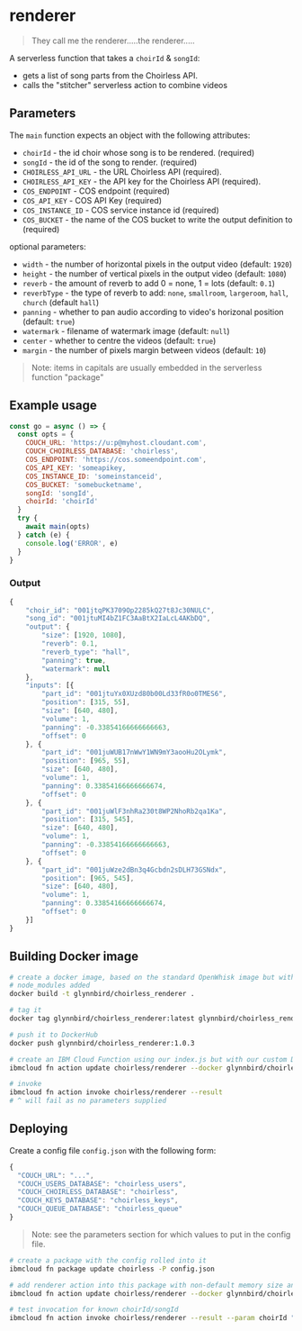 # renderer

> They call me the renderer.....the renderer.....

A serverless function that takes a `choirId` & `songId`:

- gets a list of song parts from the Choirless API.
- calls the "stitcher" serverless action to combine videos

## Parameters

The `main` function expects an object with the following attributes:

- `choirId` - the id choir whose song is to be rendered. (required)
- `songId` - the id of the song to render. (required)
- `CHOIRLESS_API_URL` - the URL Choirless API (required).
- `CHOIRLESS_API_KEY` - the API key for the Choirless API (required).
- `COS_ENDPOINT` - COS endpoint (required)
- `COS_API_KEY` - COS API Key (required)
- `COS_INSTANCE_ID` - COS service instance id (required)
- `COS_BUCKET` - the name of the COS bucket to write the output definition to (required)

optional parameters:

- `width` - the number of horizontal pixels in the output video (default: `1920`)
- `height` - the number of vertical pixels in the output video (default: `1080`)
- `reverb` - the amount of reverb to add 0 = none, 1 = lots (default: `0.1`)
- `reverbType` - the type of reverb to add: `none`, `smallroom`, `largeroom`, `hall`, `church`  (default `hall`)
- `panning` - whether to pan audio according to video's horizonal position (default:  `true`)
- `watermark` - filename of watermark image (default: `null`)
- `center` - whether to centre the videos (default: `true`)
- `margin` - the number of pixels margin between videos (default: `10`)

> Note: items in capitals are usually embedded in the serverless function "package"

## Example usage

```js
const go = async () => {
  const opts = {
    COUCH_URL: 'https://u:p@myhost.cloudant.com',
    COUCH_CHOIRLESS_DATABASE: 'choirless',
    COS_ENDPOINT: 'https://cos.someendpoint.com',
    COS_API_KEY: 'someapikey,
    COS_INSTANCE_ID: 'someinstanceid',
    COS_BUCKET: 'somebucketname',
    songId: 'songId',
    choirId: 'choirId'
  }
  try {
    await main(opts)
  } catch (e) {
    console.log('ERROR', e)
  }
}
```

### Output

```js
{
	"choir_id": "001jtqPK3709Op2285kQ27t8Jc30NULC",
	"song_id": "001jtuMI4bZ1FC3AaBtX2IaLcL4AKbDQ",
	"output": {
		"size": [1920, 1080],
		"reverb": 0.1,
		"reverb_type": "hall",
		"panning": true,
		"watermark": null
	},
	"inputs": [{
		"part_id": "001jtuYx0XUzd80b00Ld33fR0o0TMES6",
		"position": [315, 55],
		"size": [640, 480],
		"volume": 1,
		"panning": -0.33854166666666663,
		"offset": 0
	}, {
		"part_id": "001juWUB17nWwY1WN9mY3aooHu2OLymk",
		"position": [965, 55],
		"size": [640, 480],
		"volume": 1,
		"panning": 0.33854166666666674,
		"offset": 0
	}, {
		"part_id": "001juWlF3nhRa230t8WP2NhoRb2qa1Ka",
		"position": [315, 545],
		"size": [640, 480],
		"volume": 1,
		"panning": -0.33854166666666663,
		"offset": 0
	}, {
		"part_id": "001juWze2dBn3q4Gcbdn2sDLH73GSNdx",
		"position": [965, 545],
		"size": [640, 480],
		"volume": 1,
		"panning": 0.33854166666666674,
		"offset": 0
	}]
}
```

## Building Docker image

```sh
# create a docker image, based on the standard OpenWhisk image but with our 
# node_modules added
docker build -t glynnbird/choirless_renderer .

# tag it
docker tag glynnbird/choirless_renderer:latest glynnbird/choirless_renderer:1.0.3

# push it to DockerHub
docker push glynnbird/choirless_renderer:1.0.3

# create an IBM Cloud Function using our index.js but with our custom Docker image
ibmcloud fn action update choirless/renderer --docker glynnbird/choirless_renderer:1.0.3 index.js

# invoke
ibmcloud fn action invoke choirless/renderer --result 
# ^ will fail as no parameters supplied
```

## Deploying

Create a config file `config.json` with the following form:

```js
{
  "COUCH_URL": "...",
  "COUCH_USERS_DATABASE": "choirless_users",
  "COUCH_CHOIRLESS_DATABASE": "choirless",
  "COUCH_KEYS_DATABASE": "choirless_keys",
  "COUCH_QUEUE_DATABASE": "choirless_queue"
}
```

> Note: see the parameters section for which values to put in the config file.

```sh
# create a package with the config rolled into it
ibmcloud fn package update choirless -P config.json

# add renderer action into this package with non-default memory size and execution limit
ibmcloud fn action update choirless/renderer --docker glynnbird/choirless_renderer:1.0.3 index.js

# test invocation for known choirId/songId
ibmcloud fn action invoke choirless/renderer --result --param choirId "001jZ8zh3NPbQ71ZmcEx3BDvTX1n3mgO" --param songId "001jZ9O31N91NT0bEukk49qjL62D9vWT"
```